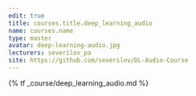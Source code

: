 ```yaml
---
edit: true
title: courses.title.deep_learning_audio
name: courses.name
type: master
avatar: deep-learning-audio.jpg
lecturers: severilov_pa
site: https://github.com/severilov/DL-Audio-Course
---
```


{% tf _course/deep_learning_audio.md %}
